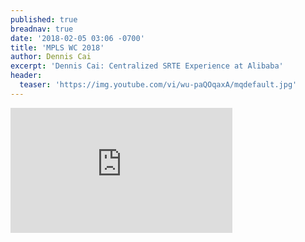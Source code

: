 ```yaml
---
published: true
breadnav: true
date: '2018-02-05 03:06 -0700'
title: 'MPLS WC 2018'
author: Dennis Cai
excerpt: 'Dennis Cai: Centralized SRTE Experience at Alibaba'
header:
  teaser: 'https://img.youtube.com/vi/wu-paQOqaxA/mqdefault.jpg'
---    
```

       
<iframe width="355" height="200" src="https://www.youtube.com/embed/wu-paQOqaxA" frameborder="0" allowfullscreen></iframe>
